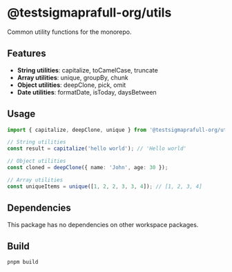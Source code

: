 # @testsigmaprafull-org/utils

Common utility functions for the monorepo.

## Features

- **String utilities**: capitalize, toCamelCase, truncate
- **Array utilities**: unique, groupBy, chunk
- **Object utilities**: deepClone, pick, omit
- **Date utilities**: formatDate, isToday, daysBetween

## Usage

```typescript
import { capitalize, deepClone, unique } from '@testsigmaprafull-org/utils';

// String utilities
const result = capitalize('hello world'); // 'Hello world'

// Object utilities
const cloned = deepClone({ name: 'John', age: 30 });

// Array utilities
const uniqueItems = unique([1, 2, 2, 3, 3, 4]); // [1, 2, 3, 4]
```

## Dependencies

This package has no dependencies on other workspace packages.

## Build

```bash
pnpm build
``` 